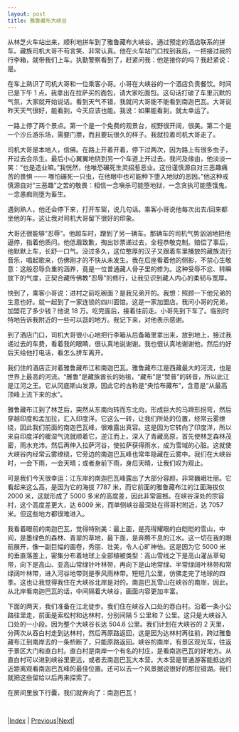 ```yaml
---
layout: post
title: 雅鲁藏布大峡谷
---
```


从林芝火车站出来，顺利地拼车到了雅鲁藏布大峡谷。通过预定的酒店联系的拼车。藏族司机大哥不苟言笑、非常认真。他在火车站门口找到我后，一把接过我的行李箱，就带我们上车。执勤警察看到了，赶紧问我：他是接你的吗？我赶紧说：是。

在车上熟识了司机大哥和一位乘客小哥。小哥在大峡谷的一个酒店负责餐饮。时间已是下午 1 点。我拿出在拉萨买的面包，请大家吃面包。这句话打破了车里沉默的气氛，大家就开始说话。看到天气不错，我就问大哥能不能看到南迦巴瓦。大哥说昨天天气很好，能看到，今天应该也能。我说：如果能看到，就太幸运了。

一路上停了两个景点。第一个是一个免费的观景台，视野很开阔，很美。第二个是一个沙丘游乐场，需要门票，而且要玩很久的样子。我就拉着司机大哥走了。

司机大哥是本地人，信佛。在路上开着开着，停下过两次，因为路上有很多虫子，开过去会杀生。最后小心翼翼地绕到另一个车道上开过去。我问及缘由，他淡淡一笑：“也是造业嘛。”我恍然，他唯恐碾死生灵招惹恶业。这份谨慎源自对三恶趣痛苦的畏惧 —— 哪怕碾死一只虫，在他眼中也可能种下堕入地狱的恶因。”他这种戒慎源自对“三恶趣”之苦的敬畏：相信一念嗔杀可能堕地狱，一念贪执可能堕饿鬼，一念愚痴则堕为畜生。

遇到熟人，他还会停下来，打开车窗，说几句话。乘客小哥说他每次出去/回来都坐他的车。这让我对司机大哥留下很好的印象。

大哥还很能够“忍辱”。他超车时，蹭到了另一辆车。那辆车的司机气势汹汹地把他逼停，指着他质问。他低眉致歉，掏出钞票递过去，全程恭敬克制。赔偿了事后，他默默上车，长舒一口气。没过多久，这位憨厚的汉子又跟着车里播放的藏族流行音乐，唱起歌来，仿佛刚才的不快从未发生。我在后座看着他的侧影，不禁心生敬意：这般忍辱负重的涵养，竟是一位普通藏人骨子里的修为。这种受辱不忿、转瞬放下的气度，正契合藏传佛教“忍辱”的修行，让我见识到藏人内心的柔韧与宽厚。

快到了，乘客小哥说：进村之前吃碗面？是我兄弟开的。我想：照顾一下他兄弟的生意也好。就一起到了一家连锁的四川面馆。这是一家加盟店。我问小哥的兄弟，加盟花了多少钱？他说 18 万。吃完面后，接着往前走。小哥先到下车了。临别时特地告诉我附近的一些可以逛的地方。我记下来，对他表示感谢。

到了酒店门口，司机大哥很小心地把行李箱从后备箱里拿出来，放到地上，接过我递过去的车费，看着我的眼睛，很认真地说谢谢。我也很认真地谢谢他，然后约好后天给他打电话，看怎么拼车离开。

我们住的酒店正对着雅鲁藏布江和南迦巴瓦。雅鲁藏布江是西藏最大的河流，也是世界上最高的河流。“雅鲁”是藏族酋长的始祖，“藏布”是“赞普”的转音，所以此江是江河之王。它从冈底斯山发源，因此它的古称是“央恰布藏布”，含意是“从最高顶峰上流下来的水”。

雅鲁藏布江到了林芝后，突然从东南向转而东北向，形成巨大的马蹄形拐弯，然后穿越印度和孟加拉，汇入印度洋。它这么一转，让我们所处的位置，经常云雾缭绕，因此我们前面的南迦巴瓦峰，很难露出真容。这是因为它转向了印度洋，所以来自印度洋的暖湿气流就顺着它，逆江而上，深入了青藏高原，首先使林芝森林茂密，雨水充沛。然后再伸入拉萨河谷，使拉萨获得雨水，成为雪域的心脏。这就使大峡谷内经常云雾缭绕，它旁边的南迦巴瓦峰也常年隐藏在云雾中。我们在大峡谷时，一会下雨，一会天晴；或者身前下雨，身后天晴，让我们叹为观止。

可是我们今天很幸运：江东岸的南迦巴瓦峰露出了大部分容颜，非常巍峨壮丽。它看起来这么高，是因为它的海拔 7787 米，而它前面的雅鲁藏布江的江面海拔仅 2000 米，这就形成了 5000 多米的高度差，因此非常震撼。在峡谷深处的宗容村，这个高度差更大，达 6009 米，而单侧峡谷最深处在得哥村附近，达 7057 米。但这些地方都很难进入。

我看着眼前的南迦巴瓦，觉得特别美：最上面，是亮得耀眼的白皑皑的雪山，中间，是墨绿色的森林、青翠的草地，最下面，是奔腾不息的江水。这一切在我的眼前展开，像一副巨幅的画卷，秀丽、壮美，令人心旷神怡。这是因为它 5000 米的垂直落差上，密集分布着地球上全部植被类型：高山雪线之下是高山灌丛草甸带，向下是高山、亚高山常绿针叶林带，再向下是山地常绿、半常绿阔叶林带和常绿阔叶林带，进入河谷地带则是季风雨林带。短短几公里，仿佛走完了地球的四季。这也让我觉得我住在大峡谷北岸是对的。南迦巴瓦雪山在峡谷的南岸，因此，从北岸看南迦巴瓦的话，中间隔着大峡谷，画面内容更加丰富。

下面的两天，我们准备在江北徒步。我们住在峡谷入口处的吞白村。沿着一条小公路往里走，前面是索松村和达林村，分别间隔 5 公里和 7 公里。这只是大峡谷入口处的一小段。因为整个大峡谷长达 504.6 公里。我们计划在大峡谷的 2 天里，分两次从吞白村走到达林村，然后再原路返回，这是因为达林村再往前，跨过雅鲁藏布江到南岸去的一条桥断了，只能原路返回。峡谷的南岸，有景区观光车，往返于景区大门和直白村。直白村是南岸一个有名的村庄，是看南迦巴瓦的好地方。从直白村可以进到峡谷里更远，或者去南迦巴瓦大本营。大本营是普通游客能抵达的近距离观看南迦巴瓦峰的最佳位置。还可以去一个风景据说很好的那拉错湖。我们就把这些留给以后再来探索了。

在房间里放下行囊，我们就奔向了：南迦巴瓦！

<br/>

|[Index](../) | [Previous](51-linzhi)|[Next](61-nanjbw)|
